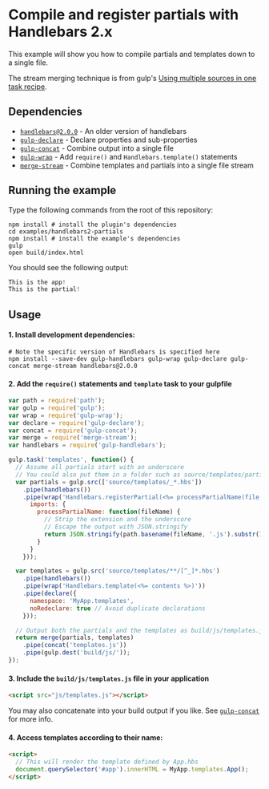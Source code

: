 # Compile and register partials with Handlebars 2.x

This example will show you how to compile partials and templates down to a single file.

The stream merging technique is from gulp's [Using multiple sources in one task recipe](https://github.com/gulpjs/gulp/blob/master/docs/recipes/using-multiple-sources-in-one-task.md).

## Dependencies

* [`handlebars@2.0.0`](https://www.npmjs.org/package/handlebars) - An older version of handlebars
* [`gulp-declare`](https://www.npmjs.org/package/gulp-declare) - Declare properties and sub-properties
* [`gulp-concat`](https://www.npmjs.org/package/gulp-concat) - Combine output into a single file
* [`gulp-wrap`](https://www.npmjs.org/package/gulp-wrap) - Add `require()` and `Handlebars.template()` statements
* [`merge-stream`](https://www.npmjs.org/package/merge-Stream) - Combine templates and partials into a single file stream

## Running the example

Type the following commands from the root of this repository:

```
npm install # install the plugin's dependencies
cd examples/handlebars2-partials
npm install # install the example's dependencies
gulp
open build/index.html
```
You should see the following output:

```js
This is the app!
This is the partial!
```

## Usage

#### 1. Install development dependencies:

```shell
# Note the specific version of Handlebars is specified here
npm install --save-dev gulp-handlebars gulp-wrap gulp-declare gulp-concat merge-stream handlebars@2.0.0
```

#### 2. Add the `require()` statements and `template` task to your gulpfile

```js
var path = require('path');
var gulp = require('gulp');
var wrap = require('gulp-wrap');
var declare = require('gulp-declare');
var concat = require('gulp-concat');
var merge = require('merge-stream');
var handlebars = require('gulp-handlebars');

gulp.task('templates', function() {
  // Assume all partials start with an underscore
  // You could also put them in a folder such as source/templates/partials/*.hbs
  var partials = gulp.src(['source/templates/_*.hbs'])
    .pipe(handlebars())
    .pipe(wrap('Handlebars.registerPartial(<%= processPartialName(file.relative) %>, Handlebars.template(<%= contents %>));', {}, {
      imports: {
        processPartialName: function(fileName) {
          // Strip the extension and the underscore
          // Escape the output with JSON.stringify
          return JSON.stringify(path.basename(fileName, '.js').substr(1));
        }
      }
    }));

  var templates = gulp.src('source/templates/**/[^_]*.hbs')
    .pipe(handlebars())
    .pipe(wrap('Handlebars.template(<%= contents %>)'))
    .pipe(declare({
      namespace: 'MyApp.templates',
      noRedeclare: true // Avoid duplicate declarations
    }));

  // Output both the partials and the templates as build/js/templates.js
  return merge(partials, templates)
    .pipe(concat('templates.js'))
    .pipe(gulp.dest('build/js/'));
});
```

#### 3. Include the `build/js/templates.js` file in your application
```html
<script src="js/templates.js"></script>
```

You may also concatenate into your build output if you like. See [`gulp-concat`](https://www.npmjs.org/package/gulp-concat) for more info.

#### 4. Access templates according to their name:
```html
<script>
  // This will render the template defined by App.hbs
  document.querySelector('#app').innerHTML = MyApp.templates.App();
</script>
```
